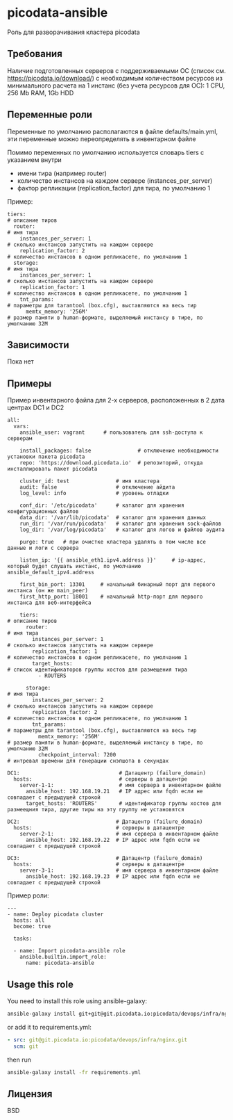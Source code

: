 picodata-ansible
=========

Роль для разворачивания кластера picodata

Требования
------------

Наличие подготовленных серверов с поддерживаемыми ОС (список см. https://picodata.io/download/) с необходимым количеством ресурсов из минимального расчета на 1 инстанс (без учета ресурсов для ОС): 1 CPU, 256 Mb RAM, 1Gb HDD

Переменные роли
--------------

Переменные по умолчанию располагаются в файле defaults/main.yml, эти переменные можно переопределять в инвентарном файле

Помимо переменных по умолчанию используется словарь tiers с указанием внутри 
- имени тира (например router)
- количество инстансов на каждом сервере (instances_per_server)
- фактор репликации (replication_factor) для тира, по умолчанию 1

Пример:
```
tiers:                                                                        # описание тиров
  router:                                                                           # имя тира
    instances_per_server: 1                                                         # сколько инстансов запустить на каждом сервере
    replication_factor: 2                                                           # количество инстансов в одном репликасете, по умолчанию 1
  storage:                                                                        # имя тира
    instances_per_server: 1                                                       # сколько инстансов запустить на каждом сервере
    replication_factor: 1                                                         # количество инстансов в одном репликасете, по умолчанию 1
    tnt_params:                                                               # параметры для tarantool (box.cfg), выставляются на весь тир
      memtx_memory: '256M'                                                    # размер памяти в human-формате, выделяемый инстансу в тире, по умолчанию 32M
```


Зависимости
------------

Пока нет

Примеры
----------------

Пример инвентарного файла для 2-х серверов, расположенных в 2 дата центрах DC1 и DC2
```
all:
  vars:
    ansible_user: vagrant      # пользователь для ssh-доступа к серверам           

    install_packages: false               # отключение необходимости установки пакета picodata
    repo: 'https://download.picodata.io'  # репозиторий, откуда инсталлировать пакет picodata

    cluster_id: test               # имя кластера
    audit: false                   # отключение айдита
    log_level: info                # уровень отладки

    conf_dir: '/etc/picodata'      # каталог для хранения конфигурационных файлов
    data_dir: '/var/lib/picodata'  # каталог для хранения данных
    run_dir: '/var/run/picodata'   # каталог для хранения sock-файлов
    log_dir: '/var/log/picodata'   # каталог для логов и файлов аудита

    purge: true   # при очистке кластера удалять в том числе все данные и логи с сервера

    listen_ip: '{{ ansible_eth1.ipv4.address }}'     # ip-адрес, который будет слушать инстанс, по умолчанию ansible_default_ipv4.address

    first_bin_port: 13301     # начальный бинарный порт для первого инстанса (он же main_peer)
    first_http_port: 18001    # начальный http-порт для первого инстанса для веб-интерфейса

    tiers:                                                                        # описание тиров
      router:                                                                           # имя тира
        instances_per_server: 1                                                         # сколько инстансов запустить на каждом сервере
        replication_factor: 1                                                           # количество инстансов в одном репликасете, по умолчанию 1
        target_hosts:                                                                   # список идентификаторов группы хостов для размещения тира
          - ROUTERS

      storage:                                                                        # имя тира
        instances_per_server: 2                                                       # сколько инстансов запустить на каждом сервере
        replication_factor: 2                                                         # количество инстансов в одном репликасете, по умолчанию 1
        tnt_params:                                                               # параметры для tarantool (box.cfg), выставляются на весь тир
          memtx_memory: '256M'                                                    # размер памяти в human-формате, выделяемый инстансу в тире, по умолчанию 32M
          checkpoint_interval: 7200                                               # интревал времени для генерации снэпшота в секундах

DC1:                                # Датацентр (failure_domain)
  hosts:                            # серверы в датацентре
    server-1-1:                     # имя сервера в инвентарном файле
      ansible_host: 192.168.19.21   # IP адрес или fqdn если не совпадает с предыдущей строкой
      target_hosts: 'ROUTERS'       # идентификатор группы хостов для размеещния тира, другие тиры на эту группу не установятся

DC2:                               # Датацентр (failure_domain)
  hosts:                           # серверы в датацентре
    server-2-1:                    # имя сервера в инвентарном файле
      ansible_host: 192.168.19.22  # IP адрес или fqdn если не совпадает с предыдущей строкой

DC3:                               # Датацентр (failure_domain)
  hosts:                           # серверы в датацентре
    server-3-1:                    # имя сервера в инвентарном файле
      ansible_host: 192.168.19.23  # IP адрес или fqdn если не совпадает с предыдущей строкой
```

Пример роли:
```
---
- name: Deploy picodata cluster
  hosts: all
  become: true

  tasks:

  - name: Import picodata-ansible role
    ansible.builtin.import_role:
      name: picodata-ansible
```

## Usage this role

You need to install this role using ansible-galaxy:


```bash
ansible-galaxy install git+git@git.picodata.io:picodata/devops/infra/nginx.git
```

or add it to requirements.yml:

```yml
- src: git@git.picodata.io:picodata/devops/infra/nginx.git
  scm: git
```

then run
```bash
ansible-galaxy install -fr requirements.yml
```


Лицензия
-------

BSD
